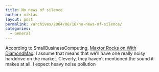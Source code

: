 ```yaml
---
title: No news of silence
author: niklas
layout: post
permalink: /archives/2004/08/18/no-news-of-silence/
categories:
  - General
---
```

According to SmallBusinessComputing, [Maxtor Rocks on With DiamondMax][1]. I assume that means that we&#8217;ll have one really noisy harddrive on the market. Cleverly, they haven&#8217;t mentioned the sound it makes at all. I expect heavy noise pollution

 [1]: http://www.smallbusinesscomputing.com/news/article.php/3396551